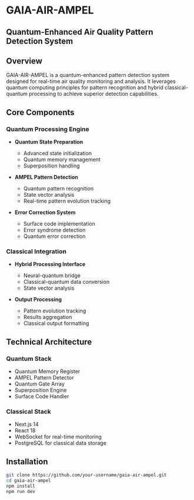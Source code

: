 # GAIA-AIR-AMPEL
## Quantum-Enhanced Air Quality Pattern Detection System

## Overview

GAIA-AIR-AMPEL is a quantum-enhanced pattern detection system designed for real-time air quality monitoring and analysis. It leverages quantum computing principles for pattern recognition and hybrid classical-quantum processing to achieve superior detection capabilities.

## Core Components

### Quantum Processing Engine
- **Quantum State Preparation**
  - Advanced state initialization
  - Quantum memory management
  - Superposition handling

- **AMPEL Pattern Detection**
  - Quantum pattern recognition
  - State vector analysis
  - Real-time pattern evolution tracking

- **Error Correction System**
  - Surface code implementation
  - Error syndrome detection
  - Quantum error correction

### Classical Integration
- **Hybrid Processing Interface**
  - Neural-quantum bridge
  - Classical-quantum data conversion
  - State vector analysis

- **Output Processing**
  - Pattern evolution tracking
  - Results aggregation
  - Classical output formatting

## Technical Architecture

### Quantum Stack
- Quantum Memory Register
- AMPEL Pattern Detector
- Quantum Gate Array
- Superposition Engine
- Surface Code Handler

### Classical Stack
- Next.js 14
- React 18
- WebSocket for real-time monitoring
- PostgreSQL for classical data storage

## Installation

```bash
git clone https://github.com/your-username/gaia-air-ampel.git
cd gaia-air-ampel
npm install
npm run dev

